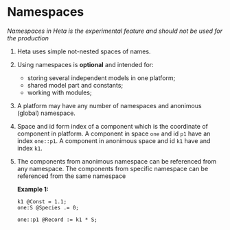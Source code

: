# Namespaces

*Namespaces in Heta is the experimental feature and should not be used for the production*

1. Heta uses simple not-nested spaces of names.

1. Using namespaces is **optional** and intended for:
    - storing several independent models in one platform;
    - shared model part and constants;
    - working with modules;

1. A platform may have any number of namespaces and anonimous (global) namespace.

1. Space and id form index of a component which is the coordinate of component in platform. A component in space `one` and id `p1` have an index `one::p1`. A component in anonimous space and id `k1` have and index `k1`. 

1. The components from anonimous namespace can be referenced from any namespace. The components from specific namespace can be referenced from the same namespace

    **Example 1:**

    ```heta
    k1 @Const = 1.1;
    one:S @Species .= 0;

    one::p1 @Record := k1 * S;
    ```
